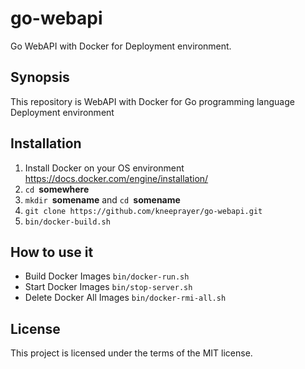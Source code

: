 # go-webapi
Go WebAPI with Docker for Deployment environment.

## Synopsis
This repository is WebAPI with Docker for Go programming language Deployment environment

## Installation

1. Install Docker on your OS environment
  <https://docs.docker.com/engine/installation/>
2. `cd `**somewhere**
3. `mkdir `**somename** and `cd `**somename**
4. `git clone https://github.com/kneeprayer/go-webapi.git`
5. `bin/docker-build.sh`

## How to use it
* Build Docker Images  `bin/docker-run.sh`  
* Start Docker Images  `bin/stop-server.sh`  
* Delete Docker All Images  `bin/docker-rmi-all.sh`

## License
This project is licensed under the terms of the MIT license.
